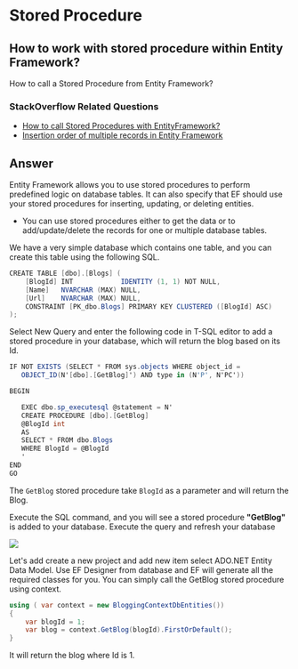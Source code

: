 # Stored Procedure

## How to work with stored procedure within Entity Framework? 

How to call a Stored Procedure from Entity Framework?

### StackOverflow Related Questions

 - [How to call Stored Procedures with EntityFramework?](https://stackoverflow.com/questions/14264750/how-to-call-stored-procedures-with-entityframework)
 - [Insertion order of multiple records in Entity Framework](https://stackoverflow.com/questions/39062972/execute-stored-procedure-using-entity-framework)

## Answer

Entity Framework allows you to use stored procedures to perform predefined logic on database tables. It can also specify that EF should use your stored procedures for inserting, updating, or deleting entities.

 - You can use stored procedures either to get the data or to add/update/delete the records for one or multiple database tables.

We have a very simple database which contains one table, and you can create this table using the following SQL.


```csharp
CREATE TABLE [dbo].[Blogs] (
    [BlogId] INT            IDENTITY (1, 1) NOT NULL,
    [Name]   NVARCHAR (MAX) NULL,
    [Url]    NVARCHAR (MAX) NULL,
    CONSTRAINT [PK_dbo.Blogs] PRIMARY KEY CLUSTERED ([BlogId] ASC)
);
``` 

Select New Query and enter the following code in T-SQL editor to add a stored procedure in your database, which will return the blog based on its Id.


```csharp
IF NOT EXISTS (SELECT * FROM sys.objects WHERE object_id = 
   OBJECT_ID(N'[dbo].[GetBlog]') AND type in (N'P', N'PC'))

BEGIN

   EXEC dbo.sp_executesql @statement = N'
   CREATE PROCEDURE [dbo].[GetBlog]
   @BlogId int
   AS
   SELECT * FROM dbo.Blogs 
   WHERE BlogId = @BlogId
   '
END
GO
``` 

The `GetBlog` stored procedure take `BlogId` as a parameter and will return the Blog.

Execute the SQL command, and you will see a stored procedure **"GetBlog"** is added to your database. Execute the query and refresh your database

<img src="https://raw.githubusercontent.com/zzzprojects/EntityFramework-FAQ/master/docs/images/stored-procedure-in-db.png">

Let's add create a new project and add new item select ADO.NET Entity Data Model. Use EF Designer from database and EF will generate all the required classes for you. You can simply call the GetBlog stored procedure using context.


```csharp
using ( var context = new BloggingContextDbEntities())
{
    var blogId = 1;
    var blog = context.GetBlog(blogId).FirstOrDefault();
}
``` 

It will return the blog where Id is 1. 
